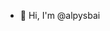 - 👋 Hi, I'm @alpysbai
<!---
alpysbai/alpysbai is a ✨ special ✨ repository because its `README.md` (this file) appears on your GitHub profile.
You can click the Preview link to take a look at your changes.
--->
